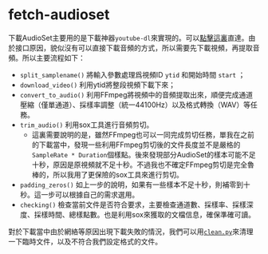 # fetch-audioset

下載AudioSet主要用的是下載神器`youtube-dl`來實現的。可以[點擊這裏](https://github.com/km4sh/fetch-audioset/blob/development/scripts/download_audioset.py)直達。由於接口原因，貌似沒有可以直接下載音頻的方式，所以需要先下載視頻，再提取音頻。所以主要流程如下：

- `split_samplename()` 將輸入參數處理爲視頻ID `ytid` 和開始時間 `start` ；
- `download_video()` 利用ytid將整段視頻下載下來；
- `convert_to_audio()` 利用FFmpeg將視頻中的音頻提取出來，順便完成通道壓縮（僅單通道）、採樣率調整（統一44100Hz）以及格式轉換（WAV）等任務。
- `trim_audio()` 利用sox工具進行音頻剪切。
    - 這裏需要說明的是，雖然FFmpeg也可以一同完成剪切任務，單我在之前的下載當中，發現一些利用FFmpeg剪切後的文件長度並不是嚴格的`SampleRate * Duration`個樣點。後來發現部分AudioSet的樣本可能不足十秒，原因是原視頻就不足十秒。不過我也不確定FFmpeg剪切是完全魯棒的，所以我用了更保險的sox工具來進行剪切。
- `padding_zeros()` 如上一步的說明，如果有一些樣本不足十秒，則補零到十秒。這一步可以根據自己的需求選用。
- `checking()` 檢查當前文件是否符合要求，主要檢查通道數、採樣率、採樣深度、採樣時間、總樣點數。也是利用sox來獲取的文檔信息，確保準確可讀。

對於下載當中由於網絡等原因出現下載失敗的情況，我們可以用[`clean.py`](https://github.com/km4sh/fetch-audioset/blob/development/scripts/clean.py)來清理一下臨時文件，以及不符合我們設定格式的文件。
